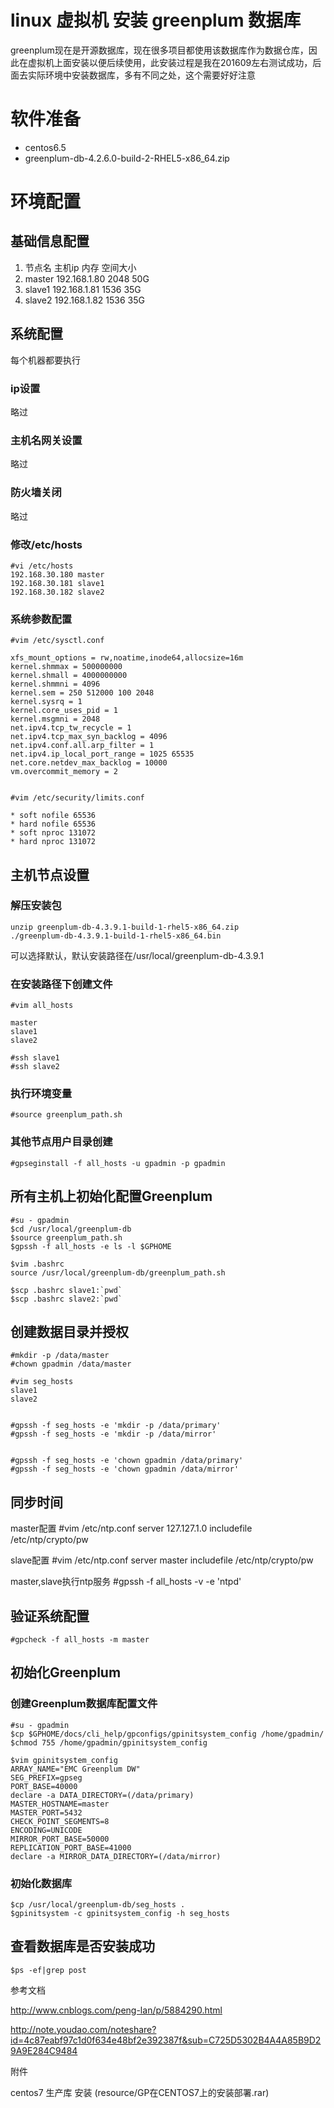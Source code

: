 ﻿linux 虚拟机 安装 greenplum 数据库
======

greenplum现在是开源数据库，现在很多项目都使用该数据库作为数据仓库，因此在虚拟机上面安装以便后续使用，此安装过程是我在201609左右测试成功，后面去实际环境中安装数据库，多有不同之处，这个需要好好注意

# 软件准备

* centos6.5
* greenplum-db-4.2.6.0-build-2-RHEL5-x86_64.zip

# 环境配置

## 基础信息配置

1.	节点名	主机ip	内存	空间大小
2.	master	192.168.1.80	2048	50G
3.	slave1	192.168.1.81	1536	35G
4.	slave2	192.168.1.82	1536    35G
	
## 系统配置

每个机器都要执行

### ip设置

略过

### 主机名网关设置

略过

### 防火墙关闭

略过

### 修改/etc/hosts

	#vi /etc/hosts
	192.168.30.180 master 
	192.168.30.181 slave1 
	192.168.30.182 slave2

### 系统参数配置

	#vim /etc/sysctl.conf 
	
	xfs_mount_options = rw,noatime,inode64,allocsize=16m 
	kernel.shmmax = 500000000 
	kernel.shmall = 4000000000 
	kernel.shmmni = 4096 
	kernel.sem = 250 512000 100 2048 
	kernel.sysrq = 1 
	kernel.core_uses_pid = 1 
	kernel.msgmni = 2048 
	net.ipv4.tcp_tw_recycle = 1 
	net.ipv4.tcp_max_syn_backlog = 4096 
	net.ipv4.conf.all.arp_filter = 1 
	net.ipv4.ip_local_port_range = 1025 65535 
	net.core.netdev_max_backlog = 10000 
	vm.overcommit_memory = 2 
	

	#vim /etc/security/limits.conf 
	
	* soft nofile 65536 
	* hard nofile 65536 
	* soft nproc 131072 
	* hard nproc 131072 

	
## 主机节点设置


### 解压安装包

	unzip greenplum-db-4.3.9.1-build-1-rhel5-x86_64.zip
	./greenplum-db-4.3.9.1-build-1-rhel5-x86_64.bin
	
可以选择默认，默认安装路径在/usr/local/greenplum-db-4.3.9.1

### 在安装路径下创建文件

	#vim all_hosts
	
	master 
	slave1 
	slave2
	
	#ssh slave1
	#ssh slave2

### 执行环境变量

	#source greenplum_path.sh

### 其他节点用户目录创建

	#gpseginstall -f all_hosts -u gpadmin -p gpadmin
	
## 所有主机上初始化配置Greenplum

	#su - gpadmin
	$cd /usr/local/greenplum-db 
	$source greenplum_path.sh
	$gpssh -f all_hosts -e ls -l $GPHOME
	
	$vim .bashrc 
	source /usr/local/greenplum-db/greenplum_path.sh 
	
	$scp .bashrc slave1:`pwd` 
	$scp .bashrc slave2:`pwd` 
	
## 创建数据目录并授权

	#mkdir -p /data/master 
	#chown gpadmin /data/master
	
	#vim seg_hosts 
	slave1 
	slave2
	
	
	#gpssh -f seg_hosts -e 'mkdir -p /data/primary' 
	#gpssh -f seg_hosts -e 'mkdir -p /data/mirror' 
	
	
	#gpssh -f seg_hosts -e 'chown gpadmin /data/primary' 
	#gpssh -f seg_hosts -e 'chown gpadmin /data/mirror' 
	

## 同步时间

master配置
	#vim /etc/ntp.conf 
	server 127.127.1.0 
	includefile /etc/ntp/crypto/pw 
	
slave配置
	#vim /etc/ntp.conf 
	server master 
	includefile /etc/ntp/crypto/pw 

master,slave执行ntp服务
	#gpssh -f all_hosts -v -e 'ntpd' 

## 验证系统配置

	#gpcheck -f all_hosts -m master

## 初始化Greenplum	

### 创建Greenplum数据库配置文件
	
	#su - gpadmin 
	$cp $GPHOME/docs/cli_help/gpconfigs/gpinitsystem_config /home/gpadmin/ 
	$chmod 755 /home/gpadmin/gpinitsystem_config
	
	$vim gpinitsystem_config 
	ARRAY_NAME="EMC Greenplum DW" 
	SEG_PREFIX=gpseg 
	PORT_BASE=40000
	declare -a DATA_DIRECTORY=(/data/primary) 
	MASTER_HOSTNAME=master 
	MASTER_PORT=5432 
	CHECK_POINT_SEGMENTS=8 
	ENCODING=UNICODE 
	MIRROR_PORT_BASE=50000 
	REPLICATION_PORT_BASE=41000 
	declare -a MIRROR_DATA_DIRECTORY=(/data/mirror) 
	
### 初始化数据库

	$cp /usr/local/greenplum-db/seg_hosts .
	$gpinitsystem -c gpinitsystem_config -h seg_hosts
	
## 查看数据库是否安装成功

	$ps -ef|grep post 




参考文档

http://www.cnblogs.com/peng-lan/p/5884290.html

http://note.youdao.com/noteshare?id=4c87eabf97c1d0f634e48bf2e392387f&sub=C725D5302B4A4A85B9D29A9E284C9484

附件

centos7 生产库 安装 (resource/GP在CENTOS7上的安装部署.rar)